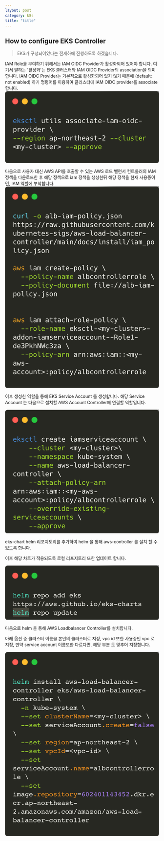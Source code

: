 ```yaml
---
layout: post
category: k8s
title: "title"
---
```

## How to configure EKS Controller

> EKS가 구성되어있다는 전제하에 진행하도록 하겠습니다.

IAM Role을 부여하기 위해서는 IAM OIDC Provider가 활성화되어 있어야 합니다. 여기서 말하는 '활성화'는 EKS 클러스터와 IAM OIDC Provider의 association을 의미합니다.
IAM OIDC Provider는 기본적으로 활성화되어 있지 않기 때문에 (default: not enabled) 하기 명령어를 이용하여 클러스터에 IAM OIDC provider를 associate 합니다. 
![carbon-5.png](../images/carbon-5.png)

다음으로 사용자 대신 AWS API를 호출할 수 있는 AWS 로드 밸런서 컨트롤러의 IAM 정책을 다운로드한 후 해당 정책으로 iam 정책을 생성한뒤 해당 정책을 현재 사용중이던, IAM 역할에 부착합니다.
![carbon-8.png](../images/carbon-8.png)

이후 생성한 역할을 통해 EKS Service Account 를 생성합니다. 
해당 Service Account 는 다음으로 설치할 AWS Account Controller에 연결할 역할입니다. 

![iamsa.png](../images/iamsa.png)

eks-chart helm 리포지토리를 추가하여 helm 을 통해 aws-controller 를 설치 할 수 있도록 합니다.

이후 해당 차트가 적용되도록 로컬 리포지토리 또한 업데이트 합니다.

![test.png](../images/test.png)

다음으로 helm 을 통해 AWS Loadbalancer Controller를 설치합니다.

아래 옵션 중 클러스터 이름을 본인의 클러스터로 지정,
vpc id 또한 사용중인 vpc 로 지정, 만약 service account 이름또한 다르다면, 해당 부분 도 맞추어 지정합니다.

![ssds.png](../images/ssds.png)